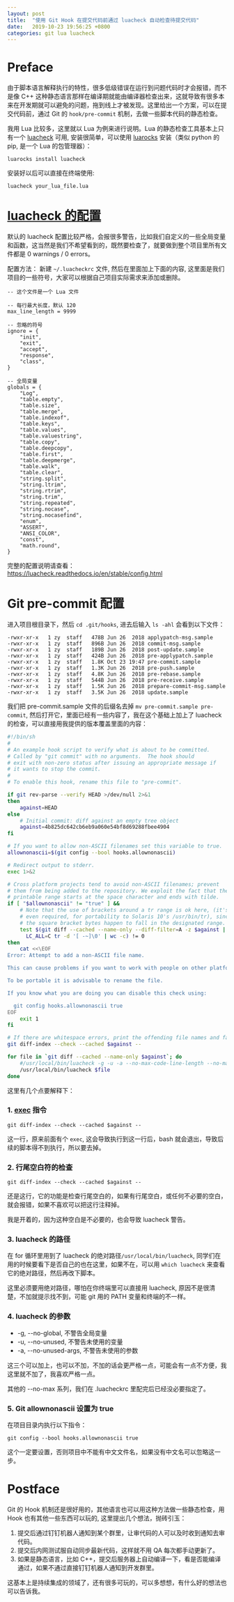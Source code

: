 ```yaml
---
layout: post
title:  "使用 Git Hook 在提交代码前通过 luacheck 自动检查待提交代码"
date:   2019-10-23 19:56:25 +0800
categories: git lua luacheck
---
```


# Preface
由于脚本语言解释执行的特性，很多低级错误在运行到问题代码时才会报错，而不是像 C++ 这种静态语言那样在编译期就能由编译器检查出来，这就导致有很多本来在开发期就可以避免的问题，拖到线上才被发现。这里给出一个方案，可以在提交代码前，通过 Git 的 `hook/pre-commit` 机制，去做一些脚本代码的静态检查。

我用 Lua 比较多，这里就以 Lua 为例来进行说明。Lua 的静态检查工具基本上只有一个 [luacheck](https://github.com/mpeterv/luacheck) 可用, 安装很简单，可以使用 [luarocks](https://luarocks.org/) 安装（类似 python 的 pip, 是一个 Lua 的包管理器）：
```
luarocks install luacheck
```
安装好以后可以直接在终端使用:
```
luacheck your_lua_file.lua
```

# [luacheck 的配置](https://luacheck.readthedocs.io/en/stable/config.html)
默认的 luacheck 配置比较严格，会报很多警告，比如我们自定义的一些全局变量和函数，这当然是我们不希望看到的，既然要检查了，就要做到整个项目里所有文件都是 0 warnings / 0 errors。

配置方法：
新建 `~/.luacheckrc` 文件, 然后在里面加上下面的内容, 这里面是我们项目的一些符号，大家可以根据自己项目实际需求来添加或删除。
```
-- 这个文件是一个 Lua 文件

-- 每行最大长度，默认 120
max_line_length = 9999

-- 忽略的符号
ignore = {
    "init",
    "exit",
    "accept",
    "response",
    "class",
}

-- 全局变量
globals = {
    "Log",
    "table.empty",
    "table.size",
    "table.merge",
    "table.indexof",
    "table.keys",
    "table.values",
    "table.valuestring",
    "table.copy",
    "table.deepcopy",
    "table.first",
    "table.deepmerge",
    "table.walk",
    "table.clear",
    "string.split",
    "string.ltrim",
    "string.rtrim",
    "string.trim",
    "string.repeated",
    "string.nocase",
    "string.nocasefind",
    "enum",
    "ASSERT",
    "ANSI_COLOR",
    "const",
    "math.round",
}
```

完整的配置说明请查看：https://luacheck.readthedocs.io/en/stable/config.html

# Git pre-commit 配置

进入项目根目录下，然后 `cd .git/hooks`, 进去后输入 `ls -ahl` 会看到以下文件：
```
-rwxr-xr-x   1 zy  staff   478B Jun 26  2018 applypatch-msg.sample
-rwxr-xr-x   1 zy  staff   896B Jun 26  2018 commit-msg.sample
-rwxr-xr-x   1 zy  staff   189B Jun 26  2018 post-update.sample
-rwxr-xr-x   1 zy  staff   424B Jun 26  2018 pre-applypatch.sample
-rwxr-xr-x   1 zy  staff   1.8K Oct 23 19:47 pre-commit.sample
-rwxr-xr-x   1 zy  staff   1.3K Jun 26  2018 pre-push.sample
-rwxr-xr-x   1 zy  staff   4.8K Jun 26  2018 pre-rebase.sample
-rwxr-xr-x   1 zy  staff   544B Jun 26  2018 pre-receive.sample
-rwxr-xr-x   1 zy  staff   1.5K Jun 26  2018 prepare-commit-msg.sample
-rwxr-xr-x   1 zy  staff   3.5K Jun 26  2018 update.sample
```

我们把 pre-commit.sample 文件的后缀名去掉 `mv pre-commit.sample pre-commit`, 然后打开它，里面已经有一些内容了，我在这个基础上加上了 luacheck 的检查，可以直接用我提供的版本覆盖里面的内容：

```bash
#!/bin/sh
#
# An example hook script to verify what is about to be committed.
# Called by "git commit" with no arguments.  The hook should
# exit with non-zero status after issuing an appropriate message if
# it wants to stop the commit.
#
# To enable this hook, rename this file to "pre-commit".

if git rev-parse --verify HEAD >/dev/null 2>&1
then
	against=HEAD
else
	# Initial commit: diff against an empty tree object
	against=4b825dc642cb6eb9a060e54bf8d69288fbee4904
fi

# If you want to allow non-ASCII filenames set this variable to true.
allownonascii=$(git config --bool hooks.allownonascii)

# Redirect output to stderr.
exec 1>&2

# Cross platform projects tend to avoid non-ASCII filenames; prevent
# them from being added to the repository. We exploit the fact that the
# printable range starts at the space character and ends with tilde.
if [ "$allownonascii" != "true" ] &&
	# Note that the use of brackets around a tr range is ok here, (it's
	# even required, for portability to Solaris 10's /usr/bin/tr), since
	# the square bracket bytes happen to fall in the designated range.
	test $(git diff --cached --name-only --diff-filter=A -z $against |
	  LC_ALL=C tr -d '[ -~]\0' | wc -c) != 0
then
	cat <<\EOF
Error: Attempt to add a non-ASCII file name.

This can cause problems if you want to work with people on other platforms.

To be portable it is advisable to rename the file.

If you know what you are doing you can disable this check using:

  git config hooks.allownonascii true
EOF
	exit 1
fi

# If there are whitespace errors, print the offending file names and fail.
git diff-index --check --cached $against --

for file in `git diff --cached --name-only $against`; do
	#/usr/local/bin/luacheck -g -u -a --no-max-code-line-length --no-max-string-line-length --no-max-comment-line-length $file
    /usr/local/bin/luacheck $file
done
```

这里有几个点要解释下：
### 1. [exec](https://askubuntu.com/questions/525767/what-does-an-exec-command-do) 指令
```
git diff-index --check --cached $against --
```
这一行，原来前面有个 `exec`, 这会导致执行到这一行后，bash 就会退出，导致后续的脚本得不到执行，所以要去掉。

### 2. 行尾空白符的检查
```
git diff-index --check --cached $against --
```
还是这行，它的功能是检查行尾空白的，如果有行尾空白，或任何不必要的空白，就会报错，如果不喜欢可以把这行注释掉。

我是开着的，因为这种空白是不必要的，也会导致 luacheck 警告。

### 3. luacheck 的路径
在 for 循环里用到了 luacheck 的绝对路径`/usr/local/bin/luacheck`, 同学们在用的时候要看下是否自己的也在这里，如果不在，可以用 `which luacheck` 来查看它的绝对路径，然后再改下脚本。

这里必须要用绝对路径，哪怕在你终端里可以直接用 luacheck, 原因不是很清楚，不加就提示找不到，可能 git 用的 PATH 变量和终端的不一样。

### 4. luacheck 的参数
* -g, --no-global, 不警告全局变量
* -u, --no-unused, 不警告未使用的变量
* -a, --no-unused-args, 不警告未使用的参数

这三个可以加上，也可以不加，不加的话会更严格一点，可能会有一点不方便，我这里就不加了，我喜欢严格一点。

其他的 --no-max 系列，我们在 .luacheckrc 里配完后已经没必要指定了。

### 5. Git allownonascii 设置为 true
在项目目录内执行以下指令：
```
git config --bool hooks.allownonascii true
```

这个一定要设置，否则项目中不能有中文文件名，如果没有中文名可以忽略这一步。

# Postface

Git 的 Hook 机制还是很好用的，其他语言也可以用这种方法做一些静态检查，用 Hook 也有其他一些东西可以玩的, 这里提出几个想法，抛砖引玉：
1. 提交后通过钉钉机器人通知到某个群里，让审代码的人可以及时收到通知去审代码。
2. 提交后内网测试服自动同步最新代码，这样就不用 QA 每次都手动更新了。
3. 如果是静态语言，比如 C++，提交后服务器上自动编译一下，看是否能编译通过，如果不通过直接钉钉机器人通知到开发群里。

这基本上是持续集成的领域了，还有很多可玩的，可以多想想，有什么好的想法也可以告诉我。

